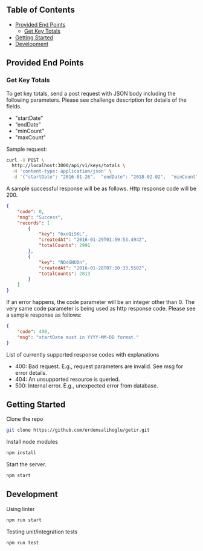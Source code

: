 ## Table of Contents

- [Provided End Points](#provided-end-points)
  - [Get Key Totals](#get-key-totals)
- [Getting Started](#getting-started)
- [Development](#development)

## Provided End Points

### Get Key Totals

To get key totals, send a post request with JSON body including the following parameters. Please see challenge description for details of the fields.
- "startDate”
- “endDate”
- "minCount"
- "maxCount"

Sample request:

```bash
curl -X POST \
  http://localhost:3000/api/v1/keys/totals \
  -H 'content-type: application/json' \
  -d '{"startDate": "2016-01-26",  "endDate": "2018-02-02",  "minCount": 2700,  "maxCount": 3000  }'
```

A sample successful response will be as follows. Http response code will be 200.

```json
{
    "code": 0,
    "msg": "Success",
    "records": [
        {
            "key": "bxoQiSKL",
            "createdAt": "2016-01-29T01:59:53.494Z",
            "totalCounts": 2991
        },
        {
            "key": "NOdGNUDn",
            "createdAt": "2016-01-28T07:10:33.558Z",
            "totalCounts": 2813
        }
    ]
}
```

If an error happens, the code parameter will be an integer other than 0. The very same code parameter is being used as http response code. Please see a sample response as follows:

```json
{
    "code": 400,
    "msg": "startDate must in YYYY-MM-DD format."
}
```

List of currently supported response codes with explanations
- 400: Bad request. E.g., request parameters are invalid. See msg for error details.
- 404: An unsupported resource is queried.
- 500: Internal error. E.g., unexpected error from database.

## Getting Started

Clone the repo

```bash
git clone https://github.com/erdemsalihoglu/getir.git
```
Install node modules

```bash
npm install
```

Start the server. 

```bash
npm start
```

## Development

Using linter

```bash
npm run start
```

Testing unit/integration tests

```bash
npm run test
```
